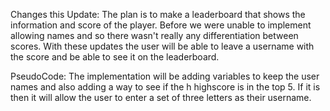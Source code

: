 Changes this Update: The plan is to make a leaderboard that shows the information and score of the player. Before we were unable to implement 
allowing names and so there wasn't really any differentiation between scores. With these updates the user will be able to leave a username with 
the score and be able to see it on the leaderboard.

PseudoCode: The implementation will be adding variables to keep the user names and also adding a way to see if the h highscore is in the top 5. 
If it is then it will allow the user to enter a set of three letters as their username.